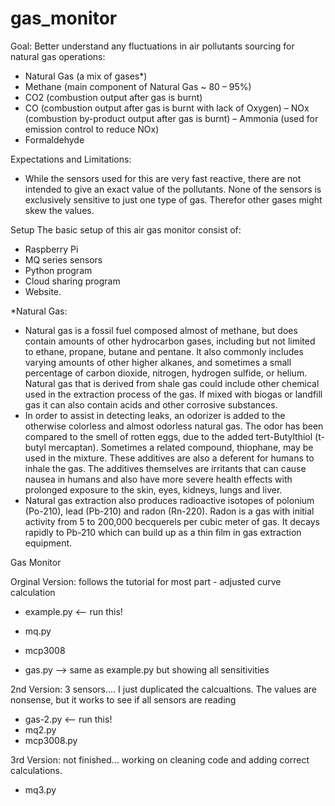 # gas_monitor

Goal:
Better understand any fluctuations in air pollutants sourcing for natural gas operations:
- Natural Gas (a mix of gases*)
- Methane (main component of Natural Gas ~ 80 – 95%)
- CO2 (combustion output after gas is burnt)
- CO (combustion output after gas is burnt with lack of Oxygen)
– NOx (combustion by-product output after gas is burnt)
– Ammonia (used for emission control to reduce NOx)
- Formaldehyde
 
Expectations and Limitations:
-	While the sensors used for this are very fast reactive, there are not intended to give an exact value of the pollutants. None of the sensors is exclusively sensitive to just one type of gas. Therefor other gases might skew the values. 
 
Setup
The basic setup of this air gas monitor consist of: 
-	Raspberry Pi
-	MQ series sensors 
-	Python program
-	Cloud sharing program
-	Website.
 
*Natural Gas:
-	Natural gas is a fossil fuel composed almost of methane, but does contain amounts of other hydrocarbon gases, including but not limited to ethane, propane, butane and pentane. It also commonly includes varying amounts of other higher alkanes, and sometimes a small percentage of carbon dioxide, nitrogen, hydrogen sulfide, or helium. Natural gas that is derived from shale gas could include other chemical used in the extraction process of the gas. If mixed with biogas or landfill gas it can also contain acids and other corrosive substances.
-	In order to assist in detecting leaks, an odorizer is added to the otherwise colorless and almost odorless natural gas. The odor has been compared to the smell of rotten eggs, due to the added tert-Butylthiol (t-butyl mercaptan). Sometimes a related compound, thiophane, may be used in the mixture. These additives are also a deferent for humans to inhale the gas. The additives themselves are irritants that can cause nausea in humans and also have more severe health effects with prolonged exposure to the skin, eyes, kidneys, lungs and liver.
-	Natural gas extraction also produces radioactive isotopes of polonium (Po-210), lead (Pb-210) and radon (Rn-220). Radon is a gas with initial activity from 5 to 200,000 becquerels per cubic meter of gas. It decays rapidly to Pb-210 which can build up as a thin film in gas extraction equipment.


Gas Monitor

Orginal Version: follows the tutorial for most part - adjusted curve calculation
- example.py  <-- run this!
- mq.py
- mcp3008

- gas.py --> same as example.py but showing all sensitivities

2nd Version: 3 sensors.... I just duplicated the calcualtions. The values are nonsense, but it works to see if all sensors are reading
- gas-2.py  <-- run this!
- mq2.py
- mcp3008.py

3rd Version: not finished... working on cleaning code and adding correct calculations.
- mq3.py
